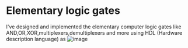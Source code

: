 <h1> Elementary logic gates </h1>

I've designed and implemented the elementary computer logic gates like AND,OR,XOR,multiplexers,demultiplexers and more using HDL (Hardware description language) as 
![image](https://github.com/ahmeddtarek11/From-NAND-gate-to-the-HACK-computer-/assets/117470939/8c7374e6-6fd6-483c-92ba-1beec7c8f5ff)
